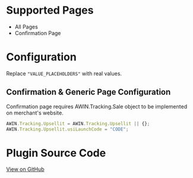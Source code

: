 
# Supported Pages

- All Pages
- Confirmation Page

# Configuration

Replace `"VALUE_PLACEHOLDERS"` with real values.

## Confirmation & Generic Page Configuration

Confirmation page requires AWIN.Tracking.Sale object to be implemented
on merchant's website.

``` javascript
AWIN.Tracking.Upsellit = AWIN.Tracking.Upsellit || {};
AWIN.Tracking.Upsellit.usiLaunchCode = "CODE";
```



# Plugin Source Code

[View on
GitHub](https://github.com/awin/tracking-advertiser-mastertag/blob/master/src/plugins/thirdParty/upsellit/plugin.js)